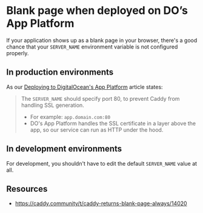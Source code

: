 # Blank page when deployed on DO’s App Platform

If your application shows up as a blank page in your browser, there's a good
chance that your `SERVER_NAME` environment variable is not configured properly.

## In production environments

As our [Deploying to DigitalOcean's App Platform](/docs/usage/production/deploying-to-do-app-platform.md) 
article states:

> The `SERVER_NAME` should specify port 80, to prevent Caddy from handling SSL generation.
> - For example: `app.domain.com:80`
> - DO's App Platform handles the SSL certificate in a layer above the app, 
>   so our service can run as HTTP under the hood.


## In development environments

For development, you shouldn't have to edit the default `SERVER_NAME` value
at all.


## Resources

- https://caddy.community/t/caddy-returns-blank-page-always/14020
